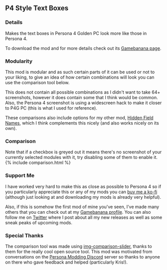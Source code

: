 ## P4 Style Text Boxes

### Details
Makes the text boxes in Persona 4 Golden PC look more like those in Persona 4. 

To download the mod and for more details check out its [Gamebanana page](https://gamebanana.com/mods/389823).

### Modularity
This mod is modular and as such certain parts of it can be used or not to your liking, to give an idea of how certain combinations will look you can use the comparison tool below. 

This does not contain all possible combinations as I didn't want to take 64+ screenshots, however it does contain some that I think would be common. 
Also, the Persona 4 screenshot is using a widescreen hack to make it closer to P4G PC (this is what I used for reference).

These comparisons also include options for my other mod, [Hidden Field Names](https://gamebanana.com/mods/389830), which I think complements this nicely (and also works nicely on its own).

### Comparison
Note that if a checkbox is greyed out it means there's no screenshot of your currently selected modules with it, try disabling some of them to enable it.
{% include comparison.html %}

### Support Me
I have worked very hard to make this as close as possible to Persona 4 so if you particularly appreciate this or any of my mods you can [buy me a ko-fi](https://ko-fi.com/animatedswine) (although just looking at and downloading my mods is already very helpful).

Also, if this is somehow the first mod of mine you've seen, I've made many others that you can check out at my [Gamebanana profile](https://gamebanana.com/members/submissions/mods/1742760). You can also follow me on [Twitter](https://twitter.com/AnimatedSwine37) where I post about all my new releases as well as some sneak peaks of upcoming mods.

### Special Thanks
The comparison tool was made using [img-comparison-slider](https://github.com/sneas/img-comparison-slider), thanks to them for the really cool open source tool. 
This mod was motivated from conversations on the [Persona Modding Discord](https://discord.gg/naoto) server so thanks to anyone on there who gave feedback and helped (particularly Kris!).
